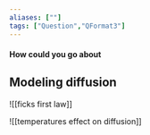 ```yaml
---
aliases: [""]
tags: ["Question","QFormat3"]
---
```


#### How could you go about
## Modeling diffusion

![[ficks first law]]

![[temperatures effect on diffusion]]
